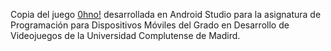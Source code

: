 Copia del juego [0hno!](https://0hn0.com/) desarrollada en Android Studio para la asignatura de Programación para Dispositivos Móviles del Grado en Desarrollo de Videojuegos de la Universidad Complutense de Madird.
